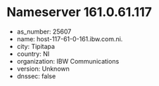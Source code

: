 # Nameserver 161.0.61.117

* as_number: 25607
* name: host-117-61-0-161.ibw.com.ni.
* city: Tipitapa
* country: NI
* organization: IBW Communications
* version: Unknown
* dnssec: false
